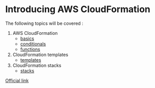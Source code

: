 # Introducing AWS CloudFormation

The following topics will be covered :

1. AWS CloudFormation
    * [basics](cf_basics.md)
    * [conditionals](cf_conditional_functions.md)
    * [functions](cf_conditional_functions.md)
2. CloudFormation templates
    * [templates](cf_templates.md)
3. CloudFormation stacks
    * [stacks](cf_stacks.md)

[Official link](https://docs.aws.amazon.com/AWSCloudFormation/latest/UserGuide/Welcome.html)

